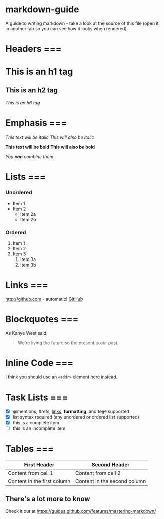 # markdown-guide
A guide to writing markdown - take a look at the source of this file (open it in another tab so you can see how it looks when rendered)

# Headers ===

# This is an h1 tag
## This is an h2 tag
###### This is an h6 tag

# Emphasis ===

*This text will be italic*
_This will also be italic_

**This text will be bold**
__This will also be bold__

_You **can** combine them_

# Lists ===
### Unordered

* Item 1
* Item 2
  * Item 2a
  * Item 2b

### Ordered

1. Item 1
1. Item 2
1. Item 3
   1. Item 3a
   1. Item 3b

# Links ===

http://github.com - automatic!
[GitHub](http://github.com)

# Blockquotes ===

As Kanye West said:

> We're living the future so
> the present is our past.

# Inline Code ===

I think you should use an
`<addr>` element here instead.

# Task Lists ===

- [x] @mentions, #refs, [links](), **formatting**, and <del>tags</del> supported
- [x] list syntax required (any unordered or ordered list supported)
- [x] this is a complete item
- [ ] this is an incomplete item

# Tables ===

First Header | Second Header
------------ | -------------
Content from cell 1 | Content from cell 2
Content in the first column | Content in the second column

## There's a lot more to know
Check it out at https://guides.github.com/features/mastering-markdown/



